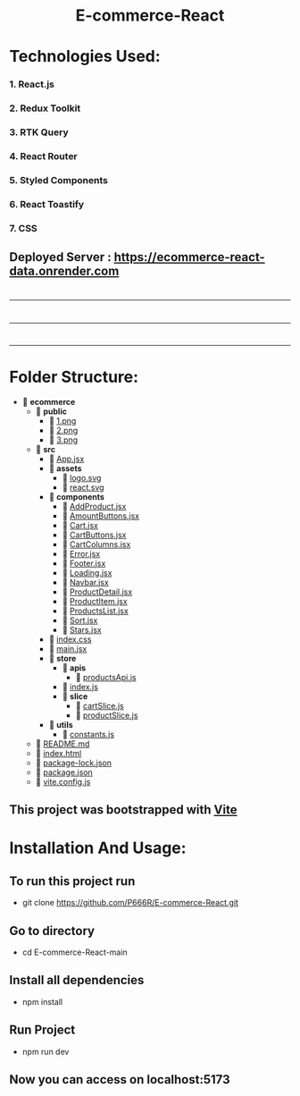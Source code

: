 # <div align="center">E-commerce-React

</div>

# Technologies Used:

### 1. React.js

### 2. Redux Toolkit

### 3. RTK Query

### 4. React Router

### 5. Styled Components

### 6. React Toastify

### 7. CSS

## Deployed Server : https://ecommerce-react-data.onrender.com

# <div align="center">

<!-- [![Netlify Status](https://api.netlify.com/api/v1/badges/f9d577cf-79c2-4dae-916c-e09970009a57/deploy-status)](https://app.netlify.com/sites/albums-list-react-app-p666r/deploys) -->
<!-- ## Hosted Link: https://albums-list-react-app-p666r.netlify.app/ -->
</div>
</div>

<hr/>

# <div align="center">

<!-- ![app](https://github.com/P666R/Albums-List-React-App/blob/main/public/alb.jpg) -->
</div>

<hr/>

# <div align="center">

<!-- ![app1](https://github.com/P666R/Albums-List-React-App/blob/main/public/alb1.jpg) -->
</div>

<hr/>

# Folder Structure:

- 📂 **ecommerce**
  - 📂 **public**
    - 📄 [1.png](public/1.png)
    - 📄 [2.png](public/2.png)
    - 📄 [3.png](public/3.png)
  - 📂 **src**
    - 📄 [App.jsx](src/App.jsx)
    - 📂 **assets**
      - 📄 [logo.svg](src/assets/logo.svg)
      - 📄 [react.svg](src/assets/react.svg)
    - 📂 **components**
      - 📄 [AddProduct.jsx](src/components/AddProduct.jsx)
      - 📄 [AmountButtons.jsx](src/components/AmountButtons.jsx)
      - 📄 [Cart.jsx](src/components/Cart.jsx)
      - 📄 [CartButtons.jsx](src/components/CartButtons.jsx)
      - 📄 [CartColumns.jsx](src/components/CartColumns.jsx)
      - 📄 [Error.jsx](src/components/Error.jsx)
      - 📄 [Footer.jsx](src/components/Footer.jsx)
      - 📄 [Loading.jsx](src/components/Loading.jsx)
      - 📄 [Navbar.jsx](src/components/Navbar.jsx)
      - 📄 [ProductDetail.jsx](src/components/ProductDetail.jsx)
      - 📄 [ProductItem.jsx](src/components/ProductItem.jsx)
      - 📄 [ProductsList.jsx](src/components/ProductsList.jsx)
      - 📄 [Sort.jsx](src/components/Sort.jsx)
      - 📄 [Stars.jsx](src/components/Stars.jsx)
    - 📄 [index.css](src/index.css)
    - 📄 [main.jsx](src/main.jsx)
    - 📂 **store**
      - 📂 **apis**
        - 📄 [productsApi.js](src/store/apis/productsApi.js)
      - 📄 [index.js](src/store/index.js)
      - 📂 **slice**
        - 📄 [cartSlice.js](src/store/slice/cartSlice.js)
        - 📄 [productSlice.js](src/store/slice/productSlice.js)
    - 📂 **utils**
      - 📄 [constants.js](src/utils/constants.js)
  - 📄 [README.md](README.md)
  - 📄 [index.html](index.html)
  - 📄 [package\-lock.json](package-lock.json)
  - 📄 [package.json](package.json)
  - 📄 [vite.config.js](vite.config.js)

## This project was bootstrapped with [Vite](https://vitejs.dev/)

# Installation And Usage:

## To run this project run

- git clone https://github.com/P666R/E-commerce-React.git

## Go to directory

- cd E-commerce-React-main

## Install all dependencies

- npm install

## Run Project

- npm run dev

## Now you can access on localhost:5173
